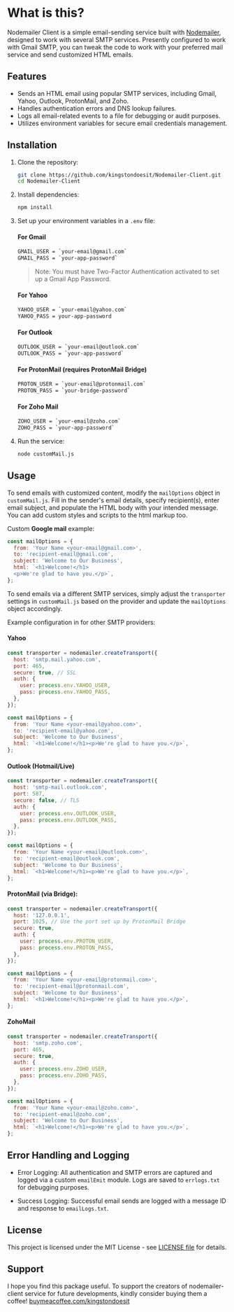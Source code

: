 # What is this?

Nodemailer Client is a simple email-sending service built with [Nodemailer](https://www.npmjs.com/package/nodemailer), designed to work with several SMTP services. Presently configured to work with Gmail SMTP, you can tweak the code to work with your preferred mail service and send customized HTML emails.

## Features

- Sends an HTML email using popular SMTP services, including Gmail, Yahoo, Outlook, ProtonMail, and Zoho.
- Handles authentication errors and DNS lookup failures.
- Logs all email-related events to a file for debugging or audit purposes.
- Utilizes environment variables for secure email credentials management.

## Installation

1. Clone the repository:

   ```bash
   git clone https://github.com/kingstondoesit/Nodemailer-Client.git
   cd Nodemailer-Client
   ```

2. Install dependencies:

   ```bash
   npm install
   ```

3. Set up your environment variables in a `.env` file:

   #### For Gmail

   ```bash
   GMAIL_USER = `your-email@gmail.com`
   GMAIL_PASS = `your-app-password`
   ```
   >Note: You must have Two-Factor Authentication activated to set up a Gmail App Password.

   #### For Yahoo

   ```bash
   YAHOO_USER = `your-email@yahoo.com`
   YAHOO_PASS = your-app-password
   ```

   #### For Outlook

   ```bash
   OUTLOOK_USER = `your-email@outlook.com`
   OUTLOOK_PASS = `your-app-password`
   ```

   #### For ProtonMail (requires ProtonMail Bridge)

   ```bash
   PROTON_USER = `your-email@protonmail.com`
   PROTON_PASS = `your-bridge-password`
   ```

   #### For Zoho Mail

   ```bash
   ZOHO_USER = `your-email@zoho.com`
   ZOHO_PASS = `your-app-password`
   ```

4. Run the service:

   ```bash
   node customMail.js
   ```

## Usage

To send emails with customized content, modify the `mailOptions` object in `customMail.js`. Fill in the sender's email details, specify recipient(s), enter email subject, and populate the HTML body with your intended message. You can add custom styles and scripts to the html markup too.

Custom **Google mail** example:

```js
const mailOptions = {
  from: 'Your Name <your-email@gmail.com>',
  to: 'recipient-email@gmail.com',
  subject: 'Welcome to Our Business',
  html: `<h1>Welcome!</h1>
  <p>We're glad to have you.</p>`,
};
```

To send emails via a different SMTP services, simply adjust the `transporter` settings in `customMail.js` based on the provider and update the `mailOptions` object accordingly.

Example configuration in for other SMTP providers:

#### Yahoo

```js
const transporter = nodemailer.createTransport({
  host: 'smtp.mail.yahoo.com',
  port: 465,
  secure: true, // SSL
  auth: {
    user: process.env.YAHOO_USER,
    pass: process.env.YAHOO_PASS,
  },
});

const mailOptions = {
  from: 'Your Name <your-email@yahoo.com>',
  to: 'recipient-email@yahoo.com',
  subject: 'Welcome to Our Business',
  html: `<h1>Welcome!</h1><p>We're glad to have you.</p>`,
};
```

#### Outlook (Hotmail/Live)

```js
const transporter = nodemailer.createTransport({
  host: 'smtp-mail.outlook.com',
  port: 587,
  secure: false, // TLS
  auth: {
    user: process.env.OUTLOOK_USER,
    pass: process.env.OUTLOOK_PASS,
  },
});

const mailOptions = {
  from: 'Your Name <your-email@outlook.com>',
  to: 'recipient-email@outlook.com',
  subject: 'Welcome to Our Business',
  html: `<h1>Welcome!</h1><p>We're glad to have you.</p>`,
};
```

#### ProtonMail (via Bridge):

```js
const transporter = nodemailer.createTransport({
  host: '127.0.0.1',
  port: 1025, // Use the port set up by ProtonMail Bridge
  secure: true,
  auth: {
    user: process.env.PROTON_USER,
    pass: process.env.PROTON_PASS,
  },
});

const mailOptions = {
  from: 'Your Name <your-email@protonmail.com>',
  to: 'recipient-email@protonmail.com',
  subject: 'Welcome to Our Business',
  html: `<h1>Welcome!</h1><p>We're glad to have you.</p>`,
};
```

#### ZohoMail

```js
const transporter = nodemailer.createTransport({
  host: 'smtp.zoho.com',
  port: 465,
  secure: true,
  auth: {
    user: process.env.ZOHO_USER,
    pass: process.env.ZOHO_PASS,
  },
});

const mailOptions = {
  from: 'Your Name <your-email@zoho.com>',
  to: 'recipient-email@zoho.com',
  subject: 'Welcome to Our Business',
  html: `<h1>Welcome!</h1><p>We're glad to have you.</p>`,
};
```

## Error Handling and Logging

- Error Logging: All authentication and SMTP errors are captured and logged via a custom `emailEmit` module. Logs are saved to `errlogs.txt` for debugging purposes.

- Success Logging: Successful email sends are logged with a message ID and response to `emailLogs.txt`.

## License

This project is licensed under the MIT License - see [LICENSE file](https://opensource.org/licenses/MIT%C2%A0%C2%A0%C2%A0) for details.

## Support

I hope you find this package useful. To support the creators of nodemailer-client service for future developments, kindly consider buying them a coffee! [buymeacoffee.com/kingstondoesit](https://buymeacoffee.com/kingstondoesit)
